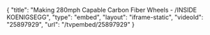 {
    "title": "Making 280mph Capable Carbon Fiber Wheels - \/INSIDE KOENIGSEGG",
    "type": "embed",
    "layout": "iframe-static",
    "videoId": "25897929",
    "url": "\/tvpembed\/25897929"
}